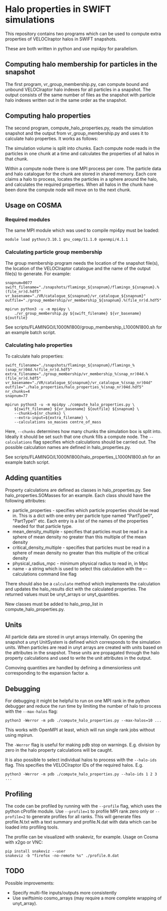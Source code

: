# Halo properties in SWIFT simulations

This repository contains two programs which can be used to compute extra
properties of VELOCIraptor halos in SWIFT snapshots.

These are both written in python and use mpi4py for parallelism.

## Computing halo membership for particles in the snapshot

The first program, vr_group_membership.py, can compute bound and unbound 
VELOCIraptor halo indexes for all particles in a snapshot. The output
consists of the same number of files as the snapshot with particle halo
indexes written out in the same order as the snapshot.

## Computing halo properties

The second program, compute_halo_properties.py, reads the simulation
snapshot and the output from vr_group_membership.py and uses it to
calculate halo properties. It works as follows:

The simulation volume is split into chunks. Each compute node reads
in the particles in one chunk at a time and calculates the properties
of all halos in that chunk.

Within a compute node there is one MPI process per core. The particle
data and halo catalogue for the chunk are stored in shared memory.
Each core claims a halo to process, locates the particles in a sphere
around the halo, and calculates the required properties. When all halos
in the chunk have been done the compute node will move on to the next
chunk.

## Usage on COSMA

### Required modules

The same MPI module which was used to compile mpi4py must be loaded:
```
module load python/3.10.1 gnu_comp/11.1.0 openmpi/4.1.1
```

### Calculating particle group membership

The group membership program needs the location of the snapshot file(s),
the location of the VELOCIraptor catalogue and the name of the output file(s)
to generate. For example:
```
snapnum=0077
swift_filename="./snapshots/flamingo_${snapnum}/flamingo_${snapnum}.%(file_nr)d.hdf5"
vr_basename="./VR/catalogue_${snapnum}/vr_catalogue_${snapnum}"
outfile="./group_membership/vr_membership_${snapnum}.%(file_nr)d.hdf5"

mpirun python3 -u -m mpi4py \
    ./vr_group_membership.py ${swift_filename} ${vr_basename} ${outfile}
```

See scripts/FLAMINGO/L1000N1800/group_membership_L1000N1800.sh for an example
batch script.

### Calculating halo properties

To calculate halo properties:

```
swift_filename="./snapshots/flamingo_${snapnum}/flamingo_%(snap_nr)04d.%(file_nr)d.hdf5"
extra_filename="./group_membership/vr_membership_%(snap_nr)04d.%(file_nr)d.hdf5"
vr_basename="./VR/catalogue_${snapnum}/vr_catalogue_%(snap_nr)04d"
outfile="./halo_properties/halo_properties_%(snap_nr)04d.hdf5"
nr_chunks=4
snapnum=77

mpirun python3 -u -m mpi4py ./compute_halo_properties.py \
    ${swift_filename} ${vr_basename} ${outfile} ${snapnum} \
    --chunks=${nr_chunks} \
    --extra-input=${extra_filename} \
    --calculations so_masses centre_of_mass
```

Here, `--chunks` determines how many chunks the simulation box is
split into. Ideally it should be set such that one chunk fills a compute node.
The `--calculations` flag specifies which calculations should be carried out.
The possible calculation names are defined in halo_properties.py.

See scripts/FLAMINGO/L1000N1800/halo_properties_L1000N1800.sh for an example
batch script.

## Adding quantities

Property calculations are defined as classes in halo_properties.py. See
halo_properties.SOMasses for an example. Each class should have the following
attributes:

  * particle_properties - specifies which particle properties should be read in. This is a dict with one entry per particle type named "PartType0", "PartType1" etc. Each entry is a list of the names of the properties needed for that particle type.
  * mean_density_multiple - specifies that particles must be read in a sphere of mean density no greater than this multiple of the mean density
  * critical_density_multiple - specifies that particles must be read in a sphere of mean density no greater than this multiple of the critical density
  * physical_radius_mpc - minimum physical radius to read in, in Mpc
  * name - a string which is used to select this calculation with the --calculations command line flag

There should also be a `calculate` method which implements the calculation
and updates the halo_results dict with the calculated properties. The returned
values must be unyt_arrays or unyt_quantities.

New classes must be added to halo_prop_list in compute_halo_properties.py.

## Units

All particle data are stored in unyt arrays internally. On opening the snapshot
a unyt UnitSystem is defined which corresponds to the simulation units. When
particles are read in unyt arrays are created with units based on the
attributes in the snapshot. These units are propagated through the halo
property calculations and used to write the unit attributes in the output.

Comoving quantities are handled by defining a dimensionless unit corresponding
to the expansion factor a.

## Debugging

For debugging it might be helpful to run on one MPI rank in the python debugger
and reduce the run time by limiting the number of halo to process with the
`--max-halos` flag:
```
python3 -Werror -m pdb ./compute_halo_properties.py --max-halos=10 ...
```
This works with OpenMPI at least, which will run single rank jobs without using
mpirun.

The `-Werror` flag is useful for making pdb stop on warnings. E.g. division by
zero in the halo property calculations will be caught.

It is also possible to select individual halos to process with the `--halo-ids`
flag. This specifies the VELOCIraptor IDs of the required halos. E.g.
```
python3 -Werror -m pdb ./compute_halo_properties.py --halo-ids 1 2 3 ...
```

## Profiling

The code can be profiled by running with the `--profile` flag, which uses the
python cProfile module. Use `--profile=1` to profile MPI rank zero only or
`--profile=2` to generate profiles for all ranks. This will generate files
profile.N.txt with a text summary and profile.N.dat with data which can be
loaded into profiling tools.

The profile can be visualized with snakeviz, for example. Usage on Cosma with
x2go or VNC:
```
pip install snakeviz --user
snakeviz -b "firefox -no-remote %s" ./profile.0.dat
```

## TODO

Possible improvements:

  * Specify multi-file inputs/outputs more consistently
  * Use swiftsimio cosmo_arrays (may require a more complete wrapping of unyt_array).
